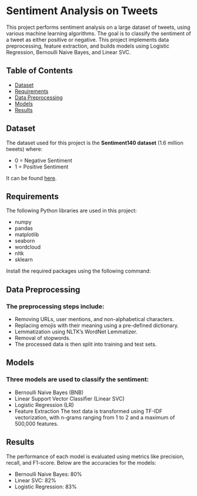 # Sentiment Analysis on Tweets

This project performs sentiment analysis on a large dataset of tweets, using various machine learning algorithms. The goal is to classify the sentiment of a tweet as either positive or negative. This project implements data preprocessing, feature extraction, and builds models using Logistic Regression, Bernoulli Naive Bayes, and Linear SVC.

## Table of Contents
- [Dataset](#dataset)
- [Requirements](#requirements)
- [Data Preprocessing](#data-preprocessing)
- [Models](#models)
- [Results](#results)


## Dataset

The dataset used for this project is the **Sentiment140 dataset** (1.6 million tweets) where:
- 0 = Negative Sentiment
- 1 = Positive Sentiment

It can be found [here](https://www.kaggle.com/datasets/kazanova/sentiment140).

## Requirements

The following Python libraries are used in this project:
- numpy
- pandas
- matplotlib
- seaborn
- wordcloud
- nltk
- sklearn

Install the required packages using the following command:


## Data Preprocessing
### The preprocessing steps include:

- Removing URLs, user mentions, and non-alphabetical characters.
- Replacing emojis with their meaning using a pre-defined dictionary.
- Lemmatization using NLTK’s WordNet Lemmatizer.
- Removal of stopwords.
- The processed data is then split into training and test sets.

## Models
### Three models are used to classify the sentiment:

- Bernoulli Naive Bayes (BNB)
- Linear Support Vector Classifier (Linear SVC)
- Logistic Regression (LR)
- Feature Extraction
The text data is transformed using TF-IDF vectorization, with n-grams ranging from 1 to 2 and a maximum of 500,000 features.

## Results
The performance of each model is evaluated using metrics like precision, recall, and F1-score. Below are the accuracies for the models:

- Bernoulli Naive Bayes: 80%
- Linear SVC: 82%
- Logistic Regression: 83%


